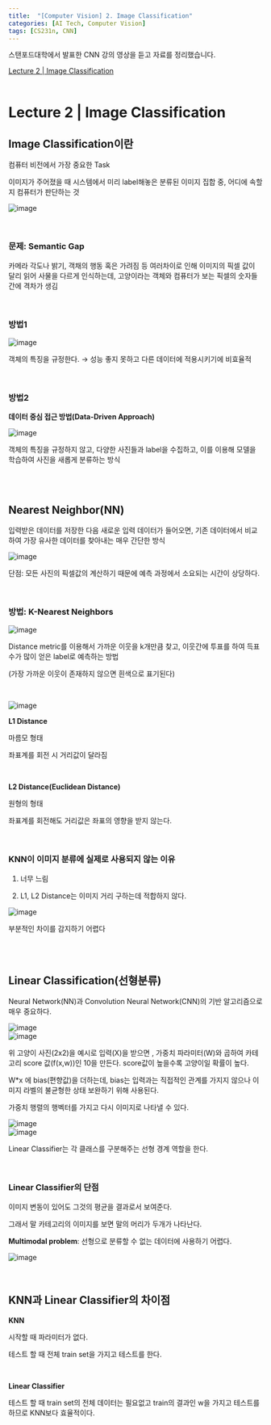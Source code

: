 ```yaml
---
title:  "[Computer Vision] 2. Image Classification"
categories: [AI Tech, Computer Vision]
tags: [CS231n, CNN]
---
```

스탠포드대학에서 발표한 CNN 강의 영상을 듣고 자료를 정리했습니다.

[Lecture 2 \| Image Classification](https://youtu.be/OoUX-nOEjG0)<br><br>

# Lecture 2 | Image Classification
## Image Classification이란
컴퓨터 비전에서 가장 중요한 Task

이미지가 주어졌을 때 시스템에서 미리 label해놓은 분류된 이미지 집합 중, 어디에 속할지 컴퓨터가 판단하는 것

![image](https://img1.daumcdn.net/thumb/R1280x0/?scode=mtistory2&fname=https%3A%2F%2Fblog.kakaocdn.net%2Fdn%2FW8s0V%2FbtrNUA6yVPc%2FpHmrM8zBTIWwc1eX5rIQj1%2Fimg.png)
 
<br>

### 문제: Semantic Gap

카메라 각도나 밝기, 객채의 행동 혹은 가려짐 등 여러차이로 인해 이미지의 픽셀 값이 달리 읽어 사물을 다르게 인식하는데, 고양이라는 객체와 컴퓨터가 보는 픽셀의 숫자들 간에 격차가 생김 

<br>

### 방법1

![image](https://img1.daumcdn.net/thumb/R1280x0/?scode=mtistory2&fname=https%3A%2F%2Fblog.kakaocdn.net%2Fdn%2FboMlNS%2FbtrNSCkAo53%2FkuaAy6gkyjX4FlGJ9iHrNk%2Fimg.png)

객체의 특징을 규정한다. &rarr; 성능 좋지 못하고 다른 데이터에 적용시키기에 비효율적
 
<br>

### 방법2

**데이터 중심 접근 방법(Data-Driven Approach)**

![image](https://img1.daumcdn.net/thumb/R1280x0/?scode=mtistory2&fname=https%3A%2F%2Fblog.kakaocdn.net%2Fdn%2FQtHfB%2FbtrNSVjznEL%2FHBUqytfPIMQftL6iIPv8G0%2Fimg.png)

객체의 특징을 규정하지 않고, 다양한 사진들과 label을 수집하고, 이를 이용해 모델을 학습하여 사진을 새롭게 분류하는 방식



<br>
<br>


## Nearest Neighbor(NN)
입력받은 데이터를 저장한 다음 새로운 입력 데이터가 들어오면, 기존 데이터에서 비교하여 가장 유사한 데이터를 찾아내는 매우 간단한 방식

![image](https://img1.daumcdn.net/thumb/R1280x0/?scode=mtistory2&fname=https%3A%2F%2Fblog.kakaocdn.net%2Fdn%2FtEs6L%2FbtrNSD4O1XA%2FhP10PivXYhAyc6Nlr1Xnzk%2Fimg.png)  

단점: 모든 사진의 픽셀값의 계산하기 때문에 예측 과정에서 소요되는 시간이 상당하다.

<br>

### 방법: K-Nearest Neighbors

![image](https://img1.daumcdn.net/thumb/R1280x0/?scode=mtistory2&fname=https%3A%2F%2Fblog.kakaocdn.net%2Fdn%2FmSTuI%2FbtrNTBETgRs%2FVTxBaznD66ak9X3H7EsKfk%2Fimg.png)

Distance metric를 이용해서 가까운 이웃을 k개만큼 찾고, 이웃간에 투표를 하여 득표수가 많이 얻은 label로 예측하는 방법

(가장 가까운 이웃이 존재하지 않으면 흰색으로 표기된다)
<br>

<br>


![image](https://img1.daumcdn.net/thumb/R1280x0/?scode=mtistory2&fname=https%3A%2F%2Fblog.kakaocdn.net%2Fdn%2F8wgeg%2FbtrNTz1oEbg%2FTnCDg1avWOkFcs06dFW8W0%2Fimg.png)

**L1 Distance**

마름모 형태

좌표계를 회전 시 거리값이 달라짐

<br>


**L2 Distance(Euclidean Distance)**

원형의 형태

좌표계를 회전해도 거리값은 좌표의 영향을 받지 않는다.
<br>

<br>


### KNN이 이미지 분류에 실제로 사용되지 않는 이유

1. 너무 느림

2. L1, L2 Distance는 이미지 거리 구하는데 적합하지 않다.

![image](https://img1.daumcdn.net/thumb/R1280x0/?scode=mtistory2&fname=https%3A%2F%2Fblog.kakaocdn.net%2Fdn%2Fxlbgw%2FbtrNT7jidso%2Fmyl7IKiXsZSaG0BUr08aVk%2Fimg.png)

부분적인 차이를 감지하기 어렵다

<br>

<br>


## Linear Classification(선형분류)
Neural Network(NN)과 Convolution Neural Network(CNN)의 기반 알고리즘으로 매우 중요하다.

![image](https://img1.daumcdn.net/thumb/R1280x0/?scode=mtistory2&fname=https%3A%2F%2Fblog.kakaocdn.net%2Fdn%2FbAgYkX%2FbtrNVm1jZhW%2FC2FfamAQ5fkWiG5Y5c1Vf0%2Fimg.png)  
![image](https://img1.daumcdn.net/thumb/R1280x0/?scode=mtistory2&fname=https%3A%2F%2Fblog.kakaocdn.net%2Fdn%2FcfTPxC%2FbtrNSEQcEWI%2FvQPX2Bf2Z4QjIXq8zb3N1K%2Fimg.png)

위 고양이 사진(2x2)을 예시로 입력(X)을 받으면 , 가중치 파라미터(W)와 곱하여 카테고리 score 값(f(x,w))인 10을 만든다. score값이 높을수록 고양이일 확률이 높다.

W*x 에 bias(편향값)을 더하는데, bias는 입력과는 직접적인 관계를 가지지 않으나 이미지 라벨의 불균형한 상태 보완하기 위해 사용된다.

가중치 행렬의 행벡터를 가지고 다시 이미지로 나타낼 수 있다.

![image](https://img1.daumcdn.net/thumb/R1280x0/?scode=mtistory2&fname=https%3A%2F%2Fblog.kakaocdn.net%2Fdn%2FRoJQK%2FbtrNUFz5IQY%2FusJFZKJkF9vpMZNZjeBWI0%2Fimg.png)  
![image](https://img1.daumcdn.net/thumb/R1280x0/?scode=mtistory2&fname=https%3A%2F%2Fblog.kakaocdn.net%2Fdn%2F09kbQ%2FbtrNTAF1vbd%2Fz1mfEMrOEgHzIKqm9ebA51%2Fimg.png)

Linear Classifier는 각 클래스를 구분해주는 선형 경계 역할을 한다.

<br>


### Linear Classifier의 단점

이미지 변동이 있어도 그것의 평균을 결과로서 보여준다.

그래서 말 카테고리의 이미지를 보면 말의 머리가 두개가 나타난다.

**Multimodal problem**: 선형으로 분류할 수 없는 데이터에 사용하기 어렵다.

![image](https://img1.daumcdn.net/thumb/R1280x0/?scode=mtistory2&fname=https%3A%2F%2Fblog.kakaocdn.net%2Fdn%2Fbi620w%2FbtrNSNTEkoi%2F8xuiW41NKc1VanisSB3WeK%2Fimg.png)


<br>

## KNN과 Linear Classifier의 차이점
**KNN**

시작할 때 파라미터가 없다.

테스트 할 때 전체 train set을 가지고 테스트를 한다.

<br>


**Linear Classifier**

테스트 할 때 train set의 전체 데이터는 필요없고 train의 결과인 w을 가지고 테스트를 하므로 KNN보다 효율적이다.

